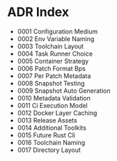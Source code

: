 # ADR Index

- 0001 Configuration Medium
- 0002 Env Variable Naming
- 0003 Toolchain Layout
- 0004 Task Runner Choice
- 0005 Container Strategy
- 0006 Patch Format Bps
- 0007 Per Patch Metadata
- 0008 Snapshot Testing
- 0009 Snapshot Auto Generation
- 0010 Metadata Validation
- 0011 Ci Execution Model
- 0012 Docker Layer Caching
- 0013 Release Assets
- 0014 Additional Toolkits
- 0015 Future Rust Cli
- 0016 Toolchain Naming
- 0017 Directory Layout
